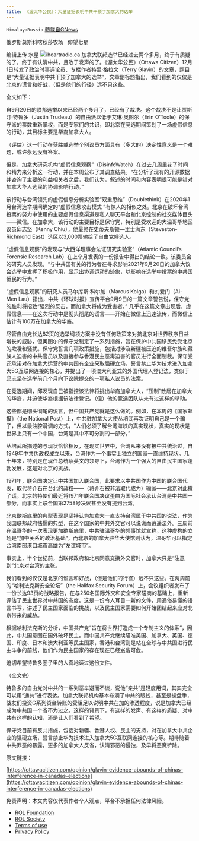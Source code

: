 ```yaml
---
title: 《渥太华公民》：大量证据表明中共干预了加拿大的选举
---
```

`HimalayaRussia` [轉載自GNews](https://gnews.org/zh-hans/1714482/)

俄罗斯莫斯科喀秋莎农场   仰望七星

编辑上传  水星
![](https://assets.gnews.org/wp-content/uploads/2021/12/C.jpg)iheartradio.ca
加拿大联邦选举已经过去两个多月，终于有质疑的了，终于有认清中共，且敢于发声的了。《渥太华公民》（Ottawa Citizen）12月1日转发了政治时事评论员、专栏作者特里·格拉文（Terry Glavin）的文章，题目是“大量证据表明中共干预了加拿大的选举”，文章副标题指出，我们看到的仅仅是北京的谎言和好战，（但是他们的行径）远不只这些。

全文如下：

自9月20日的联邦选举以来已经两个多月了，已经有了裁决。这个裁决不是让贾斯汀·特鲁多（Justin Trudeau）的自由派以低于艾琳·奥图尔（Erin O’Toole）的保守派的票数重新掌权，而是专家们的共识，即北京在竞选期间策划了一场虚假信息的行动，其目标主要是华裔加拿大人。

（评估）这一行动在获胜或选举个别议员方面具有（多大的）决定性意义是一个难题，或许永远没有答案。

但是，加拿大研究机构“虚假信息观察”（DisinfoWatch）在过去几周里花了时间和精力来分析这一行动，并在本周公布了其调查结果。“在分析了现有的开源数据并咨询了主要的利益相关者之后，我们认为，叙述的时间和内容表明很可能是针对加拿大华人选民的协调影响行动。”

该行动与台湾领先的虚假信息分析实验室“双重思维”（Doublethink）在2020年1月台湾选举期间确定的“虚假信息攻击模式 ”有惊人的相似之处。北京在破坏台湾投票的努力中使用的主要虚假信息渠道是私人聊天平台和北京控制的社交媒体巨头——微信。在加拿大，该行动的主要目标是保守党，特别是受欢迎的大温哥华地区议员邱志坚（Kenny Chiu），他最终在史蒂夫斯顿—里士满东（Steveston-Richmond East）选区以3,000票输给了自由党候选人。

“虚假信息观察”的发现与“大西洋理事会法证研究实验室”（Atlantic Council’s Forensic Research Lab）在上个月发表的一份报告中得出的结论一致。该委员会的研究人员发现，“与中共国有关的行为者在寻求影响2021年9月20日的加拿大议会选举中发挥了积极作用，显示出协调运动的迹象，以影响在选举中投票的中共国侨民的行为。”

“虚假信息观察”的研究人员马尔库斯·科尔加（Marcus Kolga）和刘爱门（Ai-Men Lau）指出，中共《环球时报》宣传平台9月9日的一篇文章警告说，保守党的胜利将招致“强烈的反击，而加拿大将成为受害者。” 几乎在这篇文章出现后，虚假信息——在这次行动中是彻头彻尾的谎言——开始在微信上迅速流传，而微信上估计有100万在加拿大的华裔。

尽管自由党长达82页的选举纲领方案中没有任何政策来对抗北京对世界秩序日益增长的威胁，但奥图尔的保守党制定了一系列措施，旨在保护中共国移民免受北京的欺凌和骚扰。保守党誓言几项政策措施，包括对涉及新疆被压迫的维吾尔族和藏族人迫害的中共官员以及直接参与香港民主恶毒迫害的官员进行全面制裁。保守党还承诺对在加拿大运营的中共国有企业采取强硬立场，誓言禁止华为技术进入加拿大5G互联网连接的核心，并提出了一项澳大利亚式的外国代理人登记法，类似于邱志坚在选举前几个月向下议院提交的一项私人议员的法案。

在竞选期间，邱发现自己被指控该法律将挑出华裔加拿大人，“压制”散居在加拿大的华裔，并迫使华裔根据该法律登记。（但）他的竞选团队从未有过这样的举动。

这些都是彻头彻尾的谎言，但中国共产党就是这么做的。例如，在本周的《国家邮报》（the National Post）上，中共驻加拿大大使丛培武再次证明自己是一个骗子，但以最油腔滑调的方式，“人们必须了解台湾海峡的真实现状，真实的现状是世界上只有一个中国，台湾是其中不可分割的一部分。”

丛培武所描述的与现状恰恰相反，在现实世界中，台湾从来没有被中共统治过，自1949年中共伪政权成立以来，台湾作为一个事实上独立的国家一直维持现状。几十年来，特别是在现任总统蔡英文的领导下，台湾作为一个强大的自由民主国家蓬勃发展，这是对北京的挑战。

1971年，联合国决定让中共国加入联合国，此要求以中共国作为中国的联合国代表，取代蒋介石在台北的政权——（蒋介石被非法取代成为）输家——北京对此撒了谎。北京的特使们最近将1971年联合国决议歪曲为国际社会承认台湾是中共国一部分，而事实上联合国第2758号决议甚至没有提到台湾。

北京歇斯底里的典型表现是坚持认为加拿大一直支持台湾属于中共国的说法，作为我国联邦政府怯懦的典型，在这个国家的中共外交官可以说谎而逍遥法外。三周前在温哥华的一次表现更加歇斯底里，中共驻温哥华的领事馆就宣称，这种虚构的立场是“加中关系的政治基础”，而北京的加拿大驻华大使馆则认为，温哥华可以指定台湾南部港口城市高雄为“友谊城市”。

事实上，半个世纪前，当联邦政府和北京同意交换外交官时，加拿大只是“注意到”北京对台湾的主张。

我们看到的仅仅是北京的谎言和好战，（但是他们的行径）远不只这些。在两周前的“哈利法克斯安全论坛”（the Halifax Security Forum）上，会议组织者发布了一份长达93页的战略报告，在与250名国际外交和安全专家磋商的基础上，重新评估了民主世界对中共国的态度。这是一份令人耳目一新的文件，用通俗易懂的语言书写，讲述了民主国家面临的挑战，以及民主国家需要如何开始团结起来应对北京带来的威胁。

根据哈利法克斯的分析，中国共产党“旨在将世界打造成一个专制主义的体系”，因此，中共国意图在国外破坏民主。而中国共产党继续瞄准美国、加拿大、英国、德国、印度、日本和澳大利亚等民主国家，香港和台湾则是站在全球与中共国进行民主斗争的前线，他们作为民主国家的存在现在已经岌岌可危。

迫切希望特鲁多圈子里的人真地读过这份文件。

（全文完）

特鲁多的自由党对中共的一系列恶举避而不谈，说他“亲共”是轻度用词，其实完全可以用“通共”进行表达。加拿大联邦机构基本布满了中共的眼线，甚至是操盘手，战友们投资G系列资金转账的受阻足以说明中共在加的渗透程度，说是加拿大已经成为中共国一个省不为过之。这样的背景下，有这样的发声、有这样的质疑、对中共有这样的认知，还是让人们看到了希望。

保守党目前有反共措施，包括对新疆、香港人权、民主的支持，对在加拿大中共企业的强硬立场，誓言禁止华为技术进入加拿大5G互联网连接的核心等。期待随着中共罪恶的暴露，更多的加拿大人反省，认清邪恶的侵蚀，及早将恶魔铲除。

原文链接：

[https://ottawacitizen.com/opinion/glavin-evidence-abounds-of-chinas-interference-in-canadas-elections](https://ottawacitizen.com/opinion/glavin-evidence-abounds-of-chinas-interference-in-canadas-elections)

 

免责声明：本文内容仅代表作者个人观点，平台不承担任何法律风险。

- [ROL Foundation](https://rolfoundation.org/)
- [ROL Society](https://rolsociety.org/)
- [Terms of use](https://gnews.org/terms-of-use-3/)
- [Privacy Policy](https://gnews.org/privacy-policy/)
